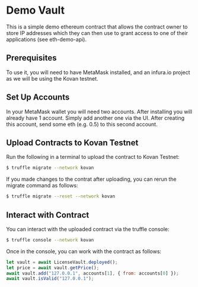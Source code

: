 # Demo Vault #

This is a simple demo ethereum contract that allows the contract owner to store
IP addresses which they can then use to grant access to one of their applications
(see eth-demo-api). 

## Prerequisites ##

To use it, you will need to have MetaMask installed, and an infura.io project as
we will be using the Kovan testnet. 

## Set Up Accounts ##

In your MetaMask wallet you will need two accounts. After installing you will
already have 1 account. Simply add another one via the UI. After creating this
account, send some eth (e.g. 0.5) to this second account.

## Upload Contracts to Kovan Testnet ##

Run the following in a terminal to upload the contract to Kovan Testnet:
```bash
$ truffle migrate --network kovan
```

If you made changes to the contrat after uploading, you can rerun the migrate
command as follows:
```bash
$ truffle migrate --reset --network kovan
```

## Interact with Contract ##

You can interact with the uploaded contract via the truffle console:
```bash
$ truffle console --network kovan
```

Once in the console, you can work with the contract as follows:
```js
let vault = await LicenseVault.deployed();
let price = await vault.getPrice();
await vault.add("127.0.0.1", accounts[1], { from: accounts[0] });
await vault.isValid("127.0.0.1");
```


